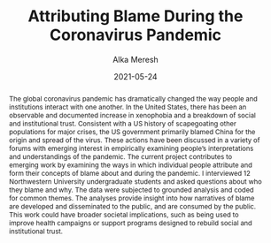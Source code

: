 ---
author: Alka Meresh
title: Attributing Blame During the Coronavirus Pandemic
date: 2021-05-24
abstract: The global coronavirus pandemic has dramatically changed the way people and institutions interact with one another. In the United States, there has been an observable and documented increase in xenophobia and a breakdown of social and institutional trust. Consistent with a US history of scapegoating other populations for major crises, the US government primarily blamed China for the origin and spread of the virus. These actions have been discussed in a variety of forums with emerging interest in empirically examining people’s interpretations and understandings of the pandemic. The current project contributes to emerging work by examining the ways in which individual people attribute and form their concepts of blame about and during the pandemic. I interviewed 12 Northwestern University undergraduate students and asked questions about who they blame and why. The data were subjected to grounded analysis and coded for common themes. The analyses provide insight into how narratives of blame are developed and disseminated to the public, and are consumed by the public. This work could have broader societal implications, such as being used to improve health campaigns or support programs designed to rebuild social and institutional trust.  
Keywords: Blame, Coronavirus, COVID-19
major: Social Policy and Global Health Studies
senior_thesis: yes
our_funding: no
faculty_advisor: Lilah Shapiro, PhD
college: "Weinberg College of Arts and Sciences"
subject: "Social Sciences"
doi: 10.21985/n2-23kq-fq18
---